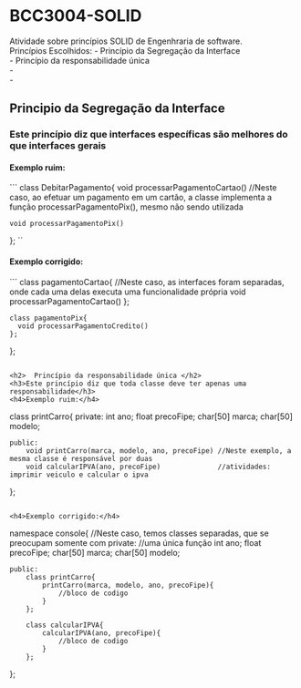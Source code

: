 # BCC3004-SOLID
Atividade sobre princípios SOLID de Engenhraria de software. </br>
  Princípios Escolhidos: - Princípio da Segregação da Interface </br>
                         - Princípio da responsabilidade única </br>
                         - </br>
                         - </br>


<h2>  Principio da Segregação da Interface </h2>
<h3>Este princípio diz que interfaces específicas são melhores do que interfaces gerais</h3>
<h4>Exemplo ruim:</h4>
```
class DebitarPagamento{
    void processarPagamentoCartao() //Neste caso, ao efetuar um pagamento em um cartão, a classe implementa a função processarPagamentoPix(), mesmo não sendo utilizada 

    void processarPagamentoPix()
};
``

<h4>Exemplo corrigido:</h4>
```
class pagamentoCartao{          //Neste caso, as interfaces foram separadas, onde cada uma delas executa uma funcionalidade própria
      void processarPagamentoCartao()
    };
  
    class pagamentoPix{
      void processarPagamentoCredito()
    };
};
```

<h2>  Princípio da responsabilidade única </h2>
<h3>Este princípio diz que toda classe deve ter apenas uma responsabilidade</h3>
<h4>Exemplo ruim:</h4>
```
class printCarro{
    private:
        int ano;
        float precoFipe;
        char[50] marca;
        char[50] modelo;

    public:
        void printCarro(marca, modelo, ano, precoFipe) //Neste exemplo, a mesma classe é responsável por duas
        void calcularIPVA(ano, precoFipe)              //atividades: imprimir veiculo e calcular o ipva
};
```

<h4>Exemplo corrigido:</h4>
```
namespace console{                                 //Neste caso, temos classes separadas, que se preocupam somente com 
    private:                                          //uma única função
        int ano;
        float precoFipe;
        char[50] marca;
        char[50] modelo;

    public:
        class printCarro{
            printCarro(marca, modelo, ano, precoFipe){
                //bloco de codigo
            }
        };

        class calcularIPVA{
            calcularIPVA(ano, precoFipe){
                //bloco de codigo
            }
        };
};
```
